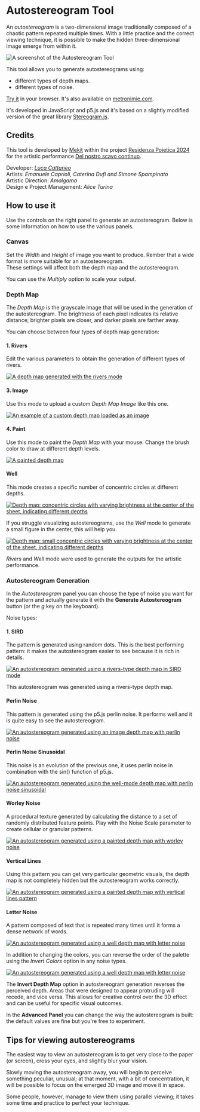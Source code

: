 # Autostereogram Tool

An *autostereogram* is a two-dimensional image traditionally composed of a chaotic pattern repeated multiple times. With a little practice and the correct viewing technique, it is possible to make the hidden three-dimensional image emerge from within it.

![A screenshot of the Autostereogram Tool](/assets/imgs/doc/preview-rivers.png)

This tool allows you to generate autostereograms using:
- different types of depth maps.  
- different types of noise.

[Try it](https://lucacattan3o.github.io/autostereogram-tool/index.html) in your browser. It's also available on [metronimie.com](https://www.metronimie.com/tool/letternoise/).

It's developed in JavaScript and p5.js and it's based on a slightly modified version of the great library [Stereogram.js](https://github.com/tony-pizza/Stereogram.js).

## Credits

This tool is developed by [Mekit](https://www.mekit.it) within the project [Residenza Poietica 2024](https://www.metronimie.com/it/residenza-poietica-2024) for the artistic performance [Del nostro scavo continuo](https://www.metronimie.com/it/eventi/del-nostro-scavo-continuo-performance-di-restituzione-di-residenza-poietica-2024).

Developer: *[Luca Cattaneo](https://lucacattan3o.github.io/)*  
Artists: *Emanuele Caprioli, Caterina Dufì and Simone Spampinato*  
Artistic Direction: *Amalgama*  
Design e Project Management: *Alice Turina*

## How to use it

Use the controls on the right panel to generate an autostereogram. 
Below is some information on how to use the various panels.

### Canvas

Set the *Width* and *Height* of image you want to produce. Rember that a wide format is more suitable for an autosteoreogram.  
These settings will affect both the depth map and the autostereogram.

You can use the *Multiply* option to scale your output.

### Depth Map

The *Depth Map* is the grayscale image that will be used in the generation of the autostereogram. 
The brightness of each pixel indicates its relative distance; brighter pixels are closer, and darker pixels are farther away. 

You can choose between four types of depth map generation:

#### 1. Rivers
Edit the various parameters to obtain the generation of different types of rivers.

[![A depth map generated with the rivers mode](/assets/imgs/doc/depth-map-rivers.png)](https://raw.githubusercontent.com/lucacattan3o/autostereogram-tool/main/assets/imgs/doc/depth-map-rivers.png)


#### 3. Image
Use this mode to upload a custom *Depth Map Image* like this one.

[![An example of a custom depth map loaded as an image](/assets/imgs/doc/depth-map-image.png)](https://raw.githubusercontent.com/lucacattan3o/autostereogram-tool/main/assets/imgs/doc/depth-map-image.png)

#### 4. Paint
Use this mode to paint the *Depth Map* with your mouse. Change the brush color to draw at different depth levels.

[![A painted depth map](/assets/imgs/doc/depth-map-paint.png)](https://raw.githubusercontent.com/lucacattan3o/autostereogram-tool/main/assets/imgs/doc/depth-map-paint.png)

#### Well
This mode creates a specific number of concentric circles at different depths.

[![Depth map: concentric circles with varying brightness at the center of the sheet, indicating different depths](/assets/imgs/doc/depth-map-well.png)](https://raw.githubusercontent.com/lucacattan3o/autostereogram-tool/main/assets/imgs/doc/depth-map-well.png)

If you struggle visualizing autostereograms, use the *Well* mode to generate a small figure in the center, this will help you.

[![Depth map: small concentric circles with varying brightness at the center of the sheet, indicating different depths](/assets/imgs/doc/depth-map-well-easy.png)](https://raw.githubusercontent.com/lucacattan3o/autostereogram-tool/main/assets/imgs/doc/depth-map-well-easy.png)

*Rivers* and *Well* mode were used to generate the outputs for the artistic performance.

### Autostereogram Generation

In the *Autostereogram* panel you can choose the type of noise you want for the pattern and actually generate it with the **Generate Autostereogram** button (or the *g* key on the keyboard). 

Noise types:

#### 1. SIRD
The pattern is generated using random dots. This is the best performing pattern: it makes the autostereogram easier to see because it is rich in details.

[![An autostereogram generated using a rivers-type depth map in SIRD mode](/assets/imgs/doc/sird-rivers-as.png)](https://raw.githubusercontent.com/lucacattan3o/autostereogram-tool/main/assets/imgs/doc/sird-rivers-as.png)

This autostereogram was generated using a rivers-type depth map.


#### Perlin Noise
This pattern is generated using the p5.js perlin noise. It performs well and it is quite easy to see the autostereogram.

[![An autostereogram generated using an image depth map with perlin noise](/assets/imgs/doc/as-perlin-noise-image.png)](https://raw.githubusercontent.com/lucacattan3o/autostereogram-tool/main/assets/imgs/doc/as-perlin-noise-image.png)

#### Perlin Noise Sinusoidal
This noise is an evolution of the previous one, it uses perlin noise in combination with the sin() function of p5.js.

[![An autostereogram generated using the well-mode depth map with perlin noise sinusoidal](/assets/imgs/doc/as-sinusoidal-well.png)](https://raw.githubusercontent.com/lucacattan3o/autostereogram-tool/main/assets/imgs/doc/as-sinusoidal-well.png)

#### Worley Noise
A procedural texture generated by calculating the distance to a set of randomly distributed feature points. Play with the Noise Scale parameter to create cellular or granular patterns.

[![An autostereogram generated using a painted depth map with worley noise](/assets/imgs/doc/as-worley-paint.png)](https://raw.githubusercontent.com/lucacattan3o/autostereogram-tool/main/assets/imgs/doc/as-worley-paint.png)

#### Vertical Lines

Using this pattern you can get very particular geometric visuals, the depth map is not completely hidden but the autostereogram works correctly.

[![An autostereogram generated using a painted depth map with vertical lines pattern](/assets/imgs/doc/as-vertical-paint.png)](https://raw.githubusercontent.com/lucacattan3o/autostereogram-tool/main/assets/imgs/doc/as-vertical-paint.png)

#### Letter Noise
A pattern composed of text that is repeated many times until it forms a dense network of words.

[![An autostereogram generated using a well depth map with letter noise](/assets/imgs/doc/as-letter-well-1.png)](https://raw.githubusercontent.com/lucacattan3o/autostereogram-tool/main/assets/imgs/doc/as-letter-well-1.png)

In addition to changing the colors, you can reverse the order of the palette using the *Invert Colors* option in any noise types.

[![An autostereogram generated using a well depth map with letter noise](/assets/imgs/doc/as-letter-well-2.png)](https://raw.githubusercontent.com/lucacattan3o/autostereogram-tool/main/assets/imgs/doc/as-letter-well-2.png)


The **Invert Depth Map** option in autostereogram generation reverses the perceived depth. Areas that were designed to appear protruding will recede, and vice versa. This allows for creative control over the 3D effect and can be useful for specific visual outcomes.

In the **Advanced Panel** you can change the way the autostereogram is built: the default values are fine but you're free to experiment.

## Tips for viewing autostereograms

The easiest way to view an autostereogram is to get very close to the paper (or screen), cross your eyes, and slightly blur your vision. 

Slowly moving the autostereogram away, you will begin to perceive something peculiar, unusual; at that moment, with a bit of concentration, it will be possible to focus on the emerged 3D image and move it in space.

Some people, however, manage to view them using parallel viewing; it takes some time and practice to perfect your technique.

